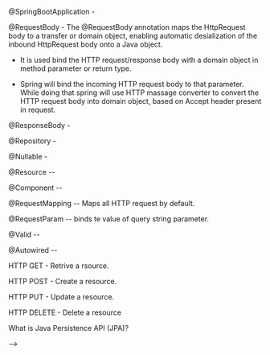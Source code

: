 

@SpringBootApplication -

@RequestBody -
  The @RequestBody annotation maps the HttpRequest body to a transfer or domain object, 
  enabling automatic desialization of the inbound HttpRequest body onto a Java object.
  
  - It is used bind the HTTP request/response body with a domain object in method parameter or return type.
  
  - Spring will bind the incoming HTTP request body to that parameter. While doing that spring will use HTTP massage converter 
  to convert the HTTP request body into domain object, based on Accept header present in request.
  
 @ResponseBody -
 
 @Repository -
 
 @Nullable - 
 
 @Resource --
 
 @Component -- 
 
 @RequestMapping -- Maps all HTTP request by default. 
 
 @RequestParam -- binds te value of query string parameter.
 
 @Valid        --
 
 @Autowired   --
 
 HTTP GET     - Retrive a rsource.
 
 HTTP POST    - Create a resource.
 
 HTTP PUT     - Update a resource.
 
 HTTP DELETE  - Delete a resource 
 
 What is Java Persistence API (JPA)?
 
 --> 
 
 
  
  
  
  
